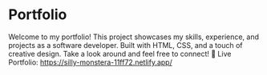 # Portfolio
Welcome to my portfolio! This project showcases my skills, experience, and projects as a software developer. Built with HTML, CSS, and a touch of creative design.
Take a look around and feel free to connect!
🔗 Live Portfolio:
https://silly-monstera-11ff72.netlify.app/
